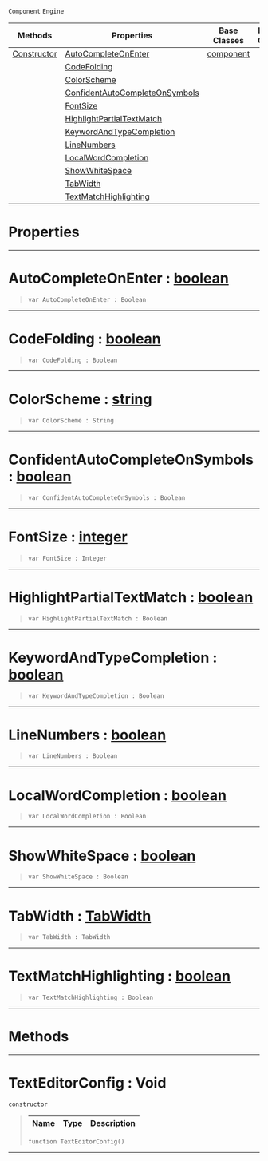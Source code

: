  `Component` `Engine`



|Methods|Properties|Base Classes|Derived Classes|
|---|---|---|---|
|[Constructor](texteditorconfig.md#texteditorconfig-void)|[AutoCompleteOnEnter](texteditorconfig.md#autocompleteonenter-zero)|[component](component.md)| |
| |[CodeFolding](texteditorconfig.md#codefolding-zilch-engine)| | |
| |[ColorScheme](texteditorconfig.md#colorscheme-zilch-engine)| | |
| |[ConfidentAutoCompleteOnSymbols](texteditorconfig.md#confidentautocompleteons)| | |
| |[FontSize](texteditorconfig.md#fontsize-zilch-engine-doc)| | |
| |[HighlightPartialTextMatch](texteditorconfig.md#highlightpartialtextmatc)| | |
| |[KeywordAndTypeCompletion](texteditorconfig.md#keywordandtypecompletion)| | |
| |[LineNumbers](texteditorconfig.md#linenumbers-zilch-engine)| | |
| |[LocalWordCompletion](texteditorconfig.md#localwordcompletion-zero)| | |
| |[ShowWhiteSpace](texteditorconfig.md#showwhitespace-zilch-engi)| | |
| |[TabWidth](texteditorconfig.md#tabwidth-zilch-engine-doc)| | |
| |[TextMatchHighlighting](texteditorconfig.md#textmatchhighlighting-ze)| | |


 #  Properties


---  
 #  AutoCompleteOnEnter : [boolean](../nada_base_types/boolean.md)

> 
> ```TS:Nada
> var AutoCompleteOnEnter : Boolean


---  
 #  CodeFolding : [boolean](../nada_base_types/boolean.md)

> 
> ```TS:Nada
> var CodeFolding : Boolean


---  
 #  ColorScheme : [string](../nada_base_types/string.md)

> 
> ```TS:Nada
> var ColorScheme : String


---  
 #  ConfidentAutoCompleteOnSymbols : [boolean](../nada_base_types/boolean.md)

> 
> ```TS:Nada
> var ConfidentAutoCompleteOnSymbols : Boolean


---  
 #  FontSize : [integer](../nada_base_types/integer.md)

> 
> ```TS:Nada
> var FontSize : Integer


---  
 #  HighlightPartialTextMatch : [boolean](../nada_base_types/boolean.md)

> 
> ```TS:Nada
> var HighlightPartialTextMatch : Boolean


---  
 #  KeywordAndTypeCompletion : [boolean](../nada_base_types/boolean.md)

> 
> ```TS:Nada
> var KeywordAndTypeCompletion : Boolean


---  
 #  LineNumbers : [boolean](../nada_base_types/boolean.md)

> 
> ```TS:Nada
> var LineNumbers : Boolean


---  
 #  LocalWordCompletion : [boolean](../nada_base_types/boolean.md)

> 
> ```TS:Nada
> var LocalWordCompletion : Boolean


---  
 #  ShowWhiteSpace : [boolean](../nada_base_types/boolean.md)

> 
> ```TS:Nada
> var ShowWhiteSpace : Boolean


---  
 #  TabWidth : [TabWidth](../enum_reference.md#tabwidth)

> 
> ```TS:Nada
> var TabWidth : TabWidth


---  
 #  TextMatchHighlighting : [boolean](../nada_base_types/boolean.md)

> 
> ```TS:Nada
> var TextMatchHighlighting : Boolean


---  
 #  Methods


---  
 #  TextEditorConfig : Void

 `constructor`

> 
> |Name|Type|Description|
> |---|---|---|
> ```TS:Nada
> function TextEditorConfig()
> ``` 


---  
 

 